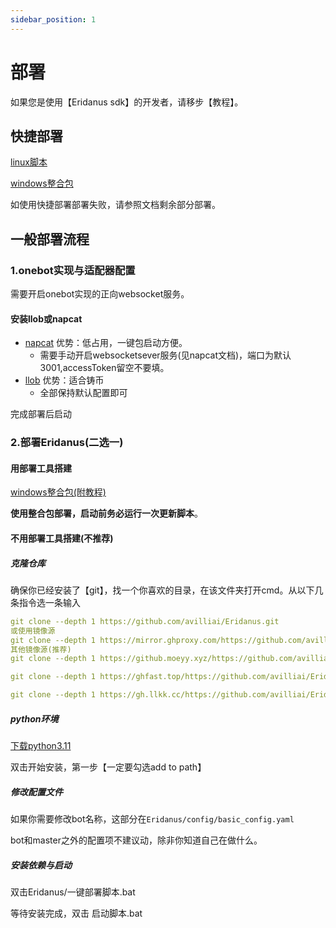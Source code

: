 ```yaml
---
sidebar_position: 1
---
```

# 部署
如果您是使用【Eridanus sdk】的开发者，请移步【教程】。
## 快捷部署
[linux脚本](https://gitee.com/laixi_lingdun/eridanus_deploy)

[windows整合包](https://github.com/avilliai/Eridanus/releases)

如使用快捷部署部署失败，请参照文档剩余部分部署。
## 一般部署流程
### 1.onebot实现与适配器配置
需要开启onebot实现的正向websocket服务。
#### 安装llob或napcat
- [napcat](https://napneko.github.io/) 优势：低占用，一键包启动方便。
  - 需要手动开启websocketsever服务(见napcat文档)，端口为默认3001,accessToken留空不要填。
- [llob](https://llonebot.github.io/zh-CN/guide/getting-started) 优势：适合铸币
  - 全部保持默认配置即可

完成部署后启动
### 2.部署Eridanus(二选一)
#### 用部署工具搭建
[windows整合包(附教程)](https://github.com/avilliai/Eridanus/releases)

**使用整合包部署，启动前务必运行一次更新脚本**。

#### 不用部署工具搭建(不推荐)
##### 克隆仓库 
确保你已经安装了【git】，找一个你喜欢的目录，在该文件夹打开cmd。从以下几条指令选一条输入
```yaml
git clone --depth 1 https://github.com/avilliai/Eridanus.git
或使用镜像源
git clone --depth 1 https://mirror.ghproxy.com/https://github.com/avilliai/Eridanus.git
其他镜像源(推荐)
git clone --depth 1 https://github.moeyy.xyz/https://github.com/avilliai/Eridanus.git

git clone --depth 1 https://ghfast.top/https://github.com/avilliai/Eridanus.git

git clone --depth 1 https://gh.llkk.cc/https://github.com/avilliai/Eridanus.git
```
##### python环境
[下载python3.11](https://mirrors.huaweicloud.com/python/3.11.0/python-3.11.0-amd64.exe)

双击开始安装，第一步【一定要勾选add to path】
##### 修改配置文件
如果你需要修改bot名称，这部分在`Eridanus/config/basic_config.yaml`

bot和master之外的配置项不建议动，除非你知道自己在做什么。
##### 安装依赖与启动
双击Eridanus/一键部署脚本.bat

等待安装完成，双击 启动脚本.bat




